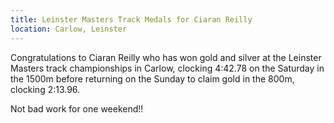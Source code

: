 ```yaml
---
title: Leinster Masters Track Medals for Ciaran Reilly
location: Carlow, Leinster
---
```


Congratulations to Ciaran Reilly who has won gold and silver at the Leinster Masters track championships in Carlow, clocking 4:42.78 on the Saturday in the 1500m before
returning on the Sunday to claim gold in the 800m, clocking 2:13.96.

Not bad work for one weekend!!
